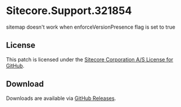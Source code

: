 # Sitecore.Support.321854
sitemap doesn't work when enforceVersionPresence flag is set to true

## License  
This patch is licensed under the [Sitecore Corporation A/S License for GitHub](https://github.com/sitecoresupport/Sitecore.Support.321854/blob/master/LICENSE).  

## Download  
Downloads are available via [GitHub Releases](https://github.com/sitecoresupport/Sitecore.Support.321854/releases).  
